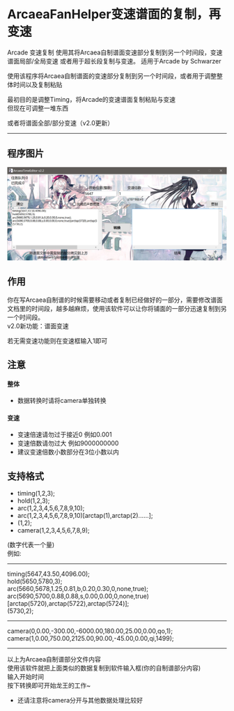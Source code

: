 # ArcaeaFanHelper变速谱面的复制，再变速
Arcade 变速复制 使用其将Arcaea自制谱面变速部分复制到另一个时间段，变速谱面局部/全局变速
或者用于超长段复制与变速。 适用于Arcade by Schwarzer

使用该程序将Arcaea自制谱面的变速部分复制到另一个时间段，或者用于调整整体时间以及复制粘贴   
  
最初目的是调整Timing，将Arcade的变速谱面复制粘贴与变速  
但现在可调整一堆东西  
  
或者将谱面全部/部分变速（v2.0更新）  
****  

## 程序图片  
![Image text](https://github.com/LunaroakF/Images/blob/master/ArcaeaFanHelper/2.2.jpg)  

## 作用  
你在写Arcaea自制谱的时候需要移动或者复制已经做好的一部分，需要修改谱面文档里的时间段，越多越麻烦，使用该软件可以让你将铺面的一部分迅速复制到另一个时间段。  
v2.0新功能：谱面变速  

若无需变速功能则在变速框输入1即可  

## 注意  
#### 整体
 - 数据转换时请将camera单独转换  
#### 变速  
 - 变速倍速请勿过于接近0 例如0.001  
 - 变速倍数请勿过大 例如9000000000  
 - 建议变速倍数小数部分在3位小数以内  
  

## 支持格式  
 - timing(1,2,3);    
 - hold(1,2,3);  
 - arc(1,2,3,4,5,6,7,8,9,10);  
 - arc(1,2,3,4,5,6,7,8,9,10)[arctap(1),arctap(2)......];  
 - (1,2);  
 - camera(1,2,3,4,5,6,7,8,9);  
  
(数字代表一个量)  
例如:  
****  
timing(5647,43.50,4096.00);  
hold(5650,5780,3);  
arc(5660,5678,1.25,0.81,b,0.20,0.30,0,none,true);  
arc(5690,5700,0.88,0.88,s,0.00,0.00,0,none,true)[arctap(5720),arctap(5722),arctap(5724)];  
(5730,2);  
****  
camera(0,0.00,-300.00,-6000.00,180.00,25.00,0.00,qo,1);  
camera(1,0.00,750.00,2125.00,90.00,-45.00,0.00,qi,1499);  
****  
以上为Arcaea自制谱部分文件内容  
使用该软件就把上面类似的数据复制到软件输入框(你的自制谱部分内容)  
输入开始时间  
按下转换即可开始龙王的工作~  
 - 还请注意将camera分开与其他数据处理比较好    
  

